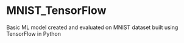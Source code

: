 # MNIST_TensorFlow
Basic ML model created and evaluated on MNIST dataset built using TensorFlow in Python
